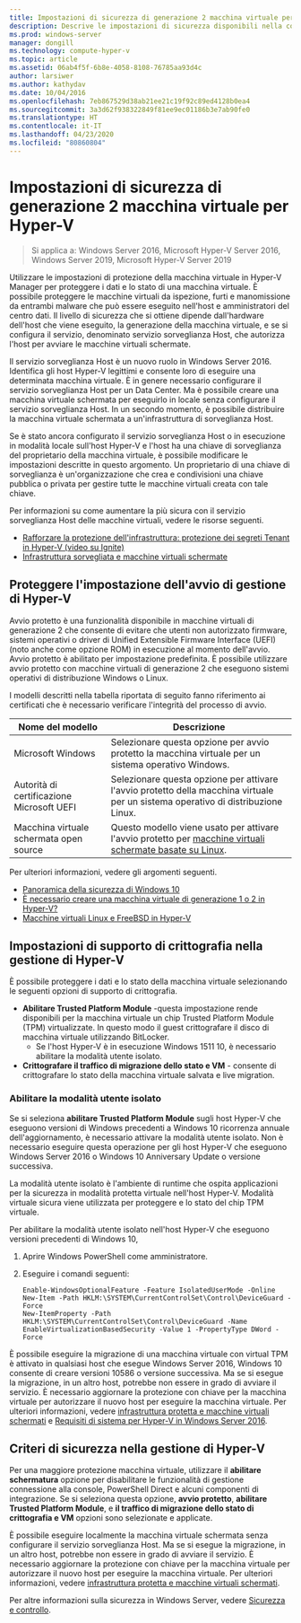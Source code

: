 ```yaml
---
title: Impostazioni di sicurezza di generazione 2 macchina virtuale per Hyper-V
description: Descrive le impostazioni di sicurezza disponibili nella console di gestione di Hyper-V per macchine virtuali di seconda generazione
ms.prod: windows-server
manager: dongill
ms.technology: compute-hyper-v
ms.topic: article
ms.assetid: 06ab4f5f-6b8e-4058-8108-76785aa93d4c
author: larsiwer
ms.author: kathydav
ms.date: 10/04/2016
ms.openlocfilehash: 7eb867529d38ab21ee21c19f92c89ed4128b0ea4
ms.sourcegitcommit: 3a3d62f938322849f81ee9ec01186b3e7ab90fe0
ms.translationtype: HT
ms.contentlocale: it-IT
ms.lasthandoff: 04/23/2020
ms.locfileid: "80860804"
---
```

# <a name="generation-2-virtual-machine-security-settings-for-hyper-v"></a>Impostazioni di sicurezza di generazione 2 macchina virtuale per Hyper-V

>Si applica a: Windows Server 2016, Microsoft Hyper-V Server 2016, Windows Server 2019, Microsoft Hyper-V Server 2019

Utilizzare le impostazioni di protezione della macchina virtuale in Hyper-V Manager per proteggere i dati e lo stato di una macchina virtuale. È possibile proteggere le macchine virtuali da ispezione, furti e manomissione da entrambi malware che può essere eseguito nell'host e amministratori del centro dati. Il livello di sicurezza che si ottiene dipende dall'hardware dell'host che viene eseguito, la generazione della macchina virtuale, e se si configura il servizio, denominato servizio sorveglianza Host, che autorizza l'host per avviare le macchine virtuali schermate.  

Il servizio sorveglianza Host è un nuovo ruolo in Windows Server 2016. Identifica gli host Hyper-V legittimi e consente loro di eseguire una determinata macchina virtuale. È in genere necessario configurare il servizio sorveglianza Host per un Data Center. Ma è possibile creare una macchina virtuale schermata per eseguirlo in locale senza configurare il servizio sorveglianza Host. In un secondo momento, è possibile distribuire la macchina virtuale schermata a un'infrastruttura di sorveglianza Host.  

Se è stato ancora configurato il servizio sorveglianza Host o in esecuzione in modalità locale sull'host Hyper-V e l'host ha una chiave di sorveglianza del proprietario della macchina virtuale, è possibile modificare le impostazioni descritte in questo argomento.   Un proprietario di una chiave di sorveglianza è un'organizzazione che crea e condivisioni una chiave pubblica o privata per gestire tutte le macchine virtuali creata con tale chiave.  

Per informazioni su come aumentare la più sicura con il servizio sorveglianza Host delle macchine virtuali, vedere le risorse seguenti.  

- [Rafforzare la protezione dell'infrastruttura: protezione dei segreti Tenant in Hyper-V (video su Ignite)](https://go.microsoft.com/fwlink/?LinkId=746379)
- [Infrastruttura sorvegliata e macchine virtuali schermate](https://go.microsoft.com/fwlink/?LinkId=746381)

## <a name="secure-boot-setting-in-hyper-v-manager"></a>Proteggere l'impostazione dell'avvio di gestione di Hyper-V  

Avvio protetto è una funzionalità disponibile in macchine virtuali di generazione 2 che consente di evitare che utenti non autorizzato firmware, sistemi operativi o driver di Unified Extensible Firmware Interface (UEFI) (noto anche come opzione ROM) in esecuzione al momento dell'avvio. Avvio protetto è abilitato per impostazione predefinita. È possibile utilizzare avvio protetto con macchine virtuali di generazione 2 che eseguono sistemi operativi di distribuzione Windows o Linux.  

I modelli descritti nella tabella riportata di seguito fanno riferimento ai certificati che è necessario verificare l'integrità del processo di avvio.  

|Nome del modello|Descrizione|  
|-----------------|---------------|  
|Microsoft Windows|Selezionare questa opzione per avvio protetto la macchina virtuale per un sistema operativo Windows.|  
|Autorità di certificazione Microsoft UEFI|Selezionare questa opzione per attivare l'avvio protetto della macchina virtuale per un sistema operativo di distribuzione Linux.|  
|Macchina virtuale schermata open source|Questo modello viene usato per attivare l'avvio protetto per [macchine virtuali schermate basate su Linux](https://docs.microsoft.com/windows-server/security/guarded-fabric-shielded-vm/guarded-fabric-create-a-linux-shielded-vm-template).|

Per ulteriori informazioni, vedere gli argomenti seguenti.  

- [Panoramica della sicurezza di Windows 10](https://docs.microsoft.com/windows/security/threat-protection/overview-of-threat-mitigations-in-windows-10)  
- [È necessario creare una macchina virtuale di generazione 1 o 2 in Hyper-V?](../plan/Should-I-create-a-generation-1-or-2-virtual-machine-in-Hyper-V.md)  
- [Macchine virtuali Linux e FreeBSD in Hyper-V](../Supported-Linux-and-FreeBSD-virtual-machines-for-Hyper-V-on-Windows.md)  

## <a name="encryption-support-settings-in-hyper-v-manager"></a>Impostazioni di supporto di crittografia nella gestione di Hyper-V

È possibile proteggere i dati e lo stato della macchina virtuale selezionando le seguenti opzioni di supporto di crittografia.  

- **Abilitare Trusted Platform Module** -questa impostazione rende disponibili per la macchina virtuale un chip Trusted Platform Module (TPM) virtualizzate. In questo modo il guest crittografare il disco di macchina virtuale utilizzando BitLocker.
  - Se l'host Hyper-V è in esecuzione Windows 1511 10, è necessario abilitare la modalità utente isolato. 
- **Crittografare il traffico di migrazione dello stato e VM** - consente di crittografare lo stato della macchina virtuale salvata e live migration.

### <a name="enable-isolated-user-mode"></a>Abilitare la modalità utente isolato

Se si seleziona **abilitare Trusted Platform Module** sugli host Hyper-V che eseguono versioni di Windows precedenti a Windows 10 ricorrenza annuale dell'aggiornamento, è necessario attivare la modalità utente isolato. Non è necessario eseguire questa operazione per gli host Hyper-V che eseguono Windows Server 2016 o Windows 10 Anniversary Update o versione successiva.

La modalità utente isolato è l'ambiente di runtime che ospita applicazioni per la sicurezza in modalità protetta virtuale nell'host Hyper-V. Modalità virtuale sicura viene utilizzata per proteggere e lo stato del chip TPM virtuale.  

Per abilitare la modalità utente isolato nell'host Hyper-V che eseguono versioni precedenti di Windows 10,  

1.  Aprire Windows PowerShell come amministratore.  

2.  Eseguire i comandi seguenti:  

    ```  
    Enable-WindowsOptionalFeature -Feature IsolatedUserMode -Online  
    New-Item -Path HKLM:\SYSTEM\CurrentControlSet\Control\DeviceGuard -Force  
    New-ItemProperty -Path HKLM:\SYSTEM\CurrentControlSet\Control\DeviceGuard -Name EnableVirtualizationBasedSecurity -Value 1 -PropertyType DWord -Force  

    ```  

È possibile eseguire la migrazione di una macchina virtuale con virtual TPM è attivato in qualsiasi host che esegue Windows Server 2016, Windows 10 consente di creare versioni 10586 o versione successiva. Ma se si esegue la migrazione, in un altro host, potrebbe non essere in grado di avviare il servizio. È necessario aggiornare la protezione con chiave per la macchina virtuale per autorizzare il nuovo host per eseguire la macchina virtuale. Per ulteriori informazioni, vedere [infrastruttura protetta e macchine virtuali schermati](https://go.microsoft.com/fwlink/?LinkId=746381) e [Requisiti di sistema per Hyper-V in Windows Server 2016](../System-requirements-for-Hyper-V-on-Windows.md).  

## <a name="security-policy-in-hyper-v-manager"></a>Criteri di sicurezza nella gestione di Hyper-V  
Per una maggiore protezione macchina virtuale, utilizzare il **abilitare schermatura** opzione per disabilitare le funzionalità di gestione connessione alla console, PowerShell Direct e alcuni componenti di integrazione. Se si seleziona questa opzione, **avvio protetto**, **abilitare Trusted Platform Module**, e **il traffico di migrazione dello stato di crittografia e VM** opzioni sono selezionate e applicate.   

È possibile eseguire localmente la macchina virtuale schermata senza configurare il servizio sorveglianza Host. Ma se si esegue la migrazione, in un altro host, potrebbe non essere in grado di avviare il servizio. È necessario aggiornare la protezione con chiave per la macchina virtuale per autorizzare il nuovo host per eseguire la macchina virtuale. Per ulteriori informazioni, vedere [infrastruttura protetta e macchine virtuali schermati](https://go.microsoft.com/fwlink/?LinkId=746381).  

Per altre informazioni sulla sicurezza in Windows Server, vedere [Sicurezza e controllo](../../../security/Security-and-Assurance.md).  
